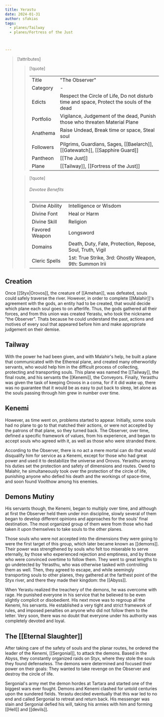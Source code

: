 ```yaml
---
title: Yerastu
date: 2024-01-31
author: sfakias
tags:
  - planes/Tailway
  - planes/Fortress of the Just



---
```

> [!attributes]
> 
> > [!quote]
> >
> > | | |
> > | --- | --- |
> > | Title | "The Observer" |
> > | Category | - |
> > | Edicts | Respect the Circle of Life, Do not disturb time and space, Protect the souls of the dead |
> > | Portfolio | Vigilance, Judgement of the dead, Punish those who threaten Material Plane |
> > | Anathema | Raise Undead, Break time or space, Steal soul |
> > | Followers | Pilgrims, Guardians, Sages, [[Baelarch]], [[Gatewatch]], [[Sapphire Guard]] |
> > | Pantheon | [[The Just]] |
> > | Plane | [[Tailway]], [[Fortress of the Just]] |
>
> > [!quote]
> > 
> > ###### Devotee Benefits
> > | | |
> > | --- | --- |
> > | Divine Ability | Intelligence or Wisdom |
> > | Divine Font | Heal or Harm |
> > | Divine Skill | Religion |
> > | Favored Weapon | Longsword |
> > | Domains | Death, Duty, Fate, Protection, Repose, Soul, Truth, Vigil |
> > | Cleric Spells | 1st: True Strike, 3rd: Ghostly Weapon, 9th: Summon Irii |

## Creation

Once [[Styx|Orovos]], the creature of [[Amehan]], was defeated, souls could safely traverse the river. However, in order to complete [[Malahir]]'s agreement with the gods, an entity had to be created, that would decide which plane each soul goes to on afterlife. Thus, the gods gathered all their forces, and from this union was created Yerastu, who took the nickname "the Observer". Thats because he could understand the past, actions and motives of every soul that appeared before him and make appropriate judgement on their demise.

## Tailway

With the power he had been given, and with Malahir's help, he built a plane that communicated with the Ethereal plane, and created many otherworldly servants, who would help him in the difficult process of collecting, protecting and transporting souls. This plane was named the [[Tailway]], the final route, and his servants the [[Kenemi]], the Conveyors. Finally, Yerasthu was given the task of keeping Orovos in a coma, for if it did wake up, there was no guarantee that it would be as easy to put back to sleep, let alone as the souls passing through him grew in number over time.

## Kenemi

However, as time went on, problems started to appear. Initially, some souls had no plane to go to that matched their actions, or were not accepted by the patrons of that plane, so they turned back. The Observer, over time, defined a specific framework of values, from his experience, and began to accept souls who agreed with it, as well as those who were stranded there.

According to the Observer, there is no act a mere mortal can do that would disqualify him for service as a Kenemi, except for those who had great power and used it to destabilize the universe and Orovos. Yerasthu among his duties set the protection and safety of dimensions and routes. Owed to Malahir, he simultaneously took over the protection of the circle of life, punishing anyone who defied his death and the workings of space-time, and soon found Voolthow among his enemies.

## Demons Mutiny

His servants though, the Kenemi, began to multiply over time, and although at first the Observer held them under iron discipline, slowly several of them began to develop different opinions and approaches for the souls' final destination. The most organized group of them were from those who had taken it upon themselves to take souls to the other planes.

Those souls who were not accepted into the dimensions they were going to were the first target of this group, which later became known as [[demons]]. Their power was strengthened by souls who felt too miserable to serve eternally, by those who experienced rejection and emptiness, and by those who were convinced overtime to follow them. They went to great lengths to go undetected by Yerasthu, who was otherwise tasked with controlling them as well. Then, they agreed to escape, and while seemingly transporting souls to other planes, they gathered at the farthest point of the Styx river, and there they made their kingdom: the [[Abyss]].

When Yerastu realized the treachery of the demons, he was overcome with rage. He punished everyone in his service that he believed to be even slightly complicit or disobedient. His next move was to regroup all the Kenemi, his servants. He established a very tight and strict framework of rules, and imposed penalties on anyone who did not follow them to the letter. Very soon, there was no doubt that everyone under his authority was completely devoted and loyal.

## The [[Eternal Slaughter]]

After taking care of the safety of souls and the planar routes, he ordered the leader of the Kenemi, [[Sergonial]], to attack the demons. Based in the Abyss, they constantly organized raids on Styx, where they stole the souls they found defenseless. The demons were determined and focused their power on their goals: They wanted to take revenge on the Observer and destroy the circle of life.

Sergonial's army met the demon hordes at Tartara and started one of the biggest wars ever fought. Demons and Kenemi clashed for untold centuries upon the sundered fields. Yerastu decided eventually that this war led to no end and called Sergonial to retreat and return back. His messenger was slain and Sergonial defied his will, taking his armies with him and forming [[Hell]] and [[devils]].